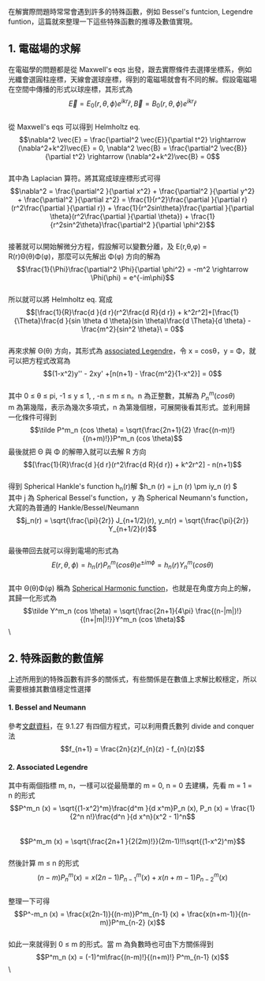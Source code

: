 在解實際問題時常常會遇到許多的特殊函數，例如 Bessel's funtcion, Legendre funtion，這篇就來整理一下這些特殊函數的推導及數值實現。

## 1. 電磁場的求解
在電磁學的問題都是從 Maxwell's eqs 出發，跟去實際條件去選擇坐標系，例如光纖會選圓柱座標，天線會選球座標，得到的電磁場就會有不同的解。假設電磁場在空間中傳播的形式以球座標，其形式為\
$$\vec{E} = E_0(r, \theta, \phi)e^{ikr} \hat{r},  \vec{B} = B_0(r, \theta, \phi)e^{ikr} \hat{r}$$\
從 Maxwell's eqs 可以得到 Helmholtz eq.\
$$\nabla^2 \vec{E} = \frac{\partial^2 \vec{E}}{\partial t^2} \rightarrow (\nabla^2+k^2)\vec{E} = 0, \nabla^2 \vec{B} = \frac{\partial^2 \vec{B}}{\partial t^2} \rightarrow (\nabla^2+k^2)\vec{B} = 0$$\
其中為 Laplacian 算符。將其寫成球座標形式可得\
$$\nabla^2 = \frac{\partial^2 }{\partial x^2} + \frac{\partial^2 }{\partial y^2} + \frac{\partial^2 }{\partial z^2} = \frac{1}{r^2}\frac{\partial }{\partial r}(r^2\frac{\partial }{\partial r}) + \frac{1}{r^2sin\theta}\frac{\partial }{\partial \theta}(r^2\frac{\partial }{\partial \theta}) + \frac{1}{r^2sin^2\theta}\frac{\partial^2 }{\partial \phi^2}$$\
接著就可以開始解微分方程，假設解可以變數分離，及 E(r,θ,φ) = R(r)Θ(θ)Φ(φ)，那麼可以先解出 Φ(φ) 方向的解為\
$$\frac{1}{\Phi}\frac{\partial^2 \Phi}{\partial \phi^2} = -m^2 \rightarrow \Phi(\phi) = e^{-im\phi}$$\
所以就可以將 Helmholtz eq. 寫成\
$$[\frac{1}{R}\frac{d }{d r}(r^2\frac{d R}{d r}) + k^2r^2]+[\frac{1}{\Theta}\frac{d }{sin \theta d \theta}(sin \theta)\frac{d \Theta}{d \theta} - \frac{m^2}{sin^2 \theta}\ = 0$$\
再來求解 Θ(θ) 方向，其形式為 [associated Legendre](https://en.wikipedia.org/wiki/Associated_Legendre_polynomials)，令 x = cosθ，y = Φ，就可以把方程式改寫為\
$$(1-x^2)y'' - 2xy' +[n(n+1) - \frac{m^2}{1-x^2}] = 0$$\
其中  0 ≤ θ ≤ pi, -1 ≤ y ≤ 1, , -n ≤ m ≤ n。n 為正整數，其解為 $P^m_n (cos \theta)$\
m 為第幾階，表示為幾次多項式，n 為第幾個根，可展開後看其形式。並利用歸一化條件可得到\
$$\tilde P^m_n (cos \theta) = \sqrt{\frac{2n+1}{2} \frac{(n-m)!}{(n+m)!}}P^m_n (cos \theta)$$
最後就把 Θ 與 Φ 的解帶入就可以去解 R 方向\
$$[\frac{1}{R}\frac{d }{d r}(r^2\frac{d R}{d r}) + k^2r^2] - n(n+1)$$\
得到 Spherical Hankle's function h<sub>n</sub>(r)解 $h_n (r) = j_n (r) \pm iy_n (r) $\
其中 j 為 Spherical Bessel's function，y 為 Spherical Neumann's function，大寫的為普通的 Hankle/Bessel/Neumann\
$$j_n(r) = \sqrt{\frac{\pi}{2r}} J_{n+1/2}(r), y_n(r) = \sqrt{\frac{\pi}{2r}} Y_{n+1/2}(r)$$\
最後帶回去就可以得到電場的形式為\
$$E(r, \theta, \phi) = h_n(r) P^m_n (cos \theta) e^{\pm im\phi} = h_n(r) Y^m_n (cos \theta) $$\
其中 Θ(θ)Φ(φ) 稱為 [Spherical Harmonic function](https://en.wikipedia.org/wiki/Spherical_harmonics)，也就是在角度方向上的解，其歸一化形式為\
$$\tilde Y^m_n (cos \theta) = \sqrt{\frac{2n+1}{4\pi} \frac{(n-|m|)!}{(n+|m|)!}}Y^m_n (cos \theta)$$\
## 2. 特殊函數的數值解
上述所用到的特殊函數有許多的關係式，有些關係是在數值上求解比較穩定，所以需要根據其數值穩定性選擇

#### 1. Bessel and Neumann
參考[文獻資料](https://s3.amazonaws.com/nrbook.com/AandS-a4-v1-2.pdf)，在 9.1.27 有四個方程式，可以利用費氏數列 divide and conquer 法\
$$f_{n+1} = \frac{2n}{z}f_{n}(z) - f_{n}(z)$$
#### 2. Associated Legendre
其中有兩個指標 m, n，一樣可以從最簡單的 m = 0, n = 0 去建構，先看 m = 1 = n 的形式\
$$P^m_n (x) = \sqrt{(1-x^2)^m}\frac{d^m }{d x^m}P_n (x), P_n (x) = \frac{1}{2^n n!}\frac{d^n }{d x^n}(x^2 - 1)^n$$\
$$P^m_m (x) = \sqrt{\frac{2n+1 }{2(2m)!}}(2m-1)!!\sqrt{(1-x^2)^m}$$\
然後計算 m ≤ n 的形式\
$$(n-m)P^m_n (x) = x(2n-1)P^m_{n-1} (x) + x(n+m-1)P^m_{n-2} (x)$$\
整理一下可得\
$$P^-m_n (x) = \frac{x(2n-1)}{(n-m)}P^m_{n-1} (x) + \frac{x(n+m-1)}{(n-m)}P^m_{n-2} (x)$$\
如此一來就得到 0 ≤ m 的形式。當 m 為負數時也可由下方關係得到\
$$P^m_n (x) = (-1)^m\frac{(n-m)!}{(n+m)!} P^m_{n-1} (x)$$\
